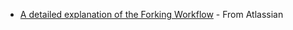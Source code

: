 <panel header=":paperclip: Resources" expanded>

* [A detailed explanation of the Forking Workflow](https://www.atlassian.com/git/tutorials/comparing-workflows#forking-workflow) - From Atlassian

</panel>